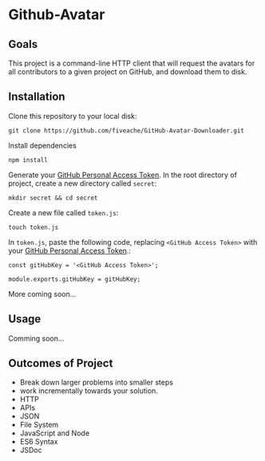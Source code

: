 # Github-Avatar

## Goals
This project is a command-line HTTP client that will request the avatars for all contributors to a given project on GitHub, and download them to disk.

## Installation
Clone this repository to your local disk:
```
git clone https://github.com/fiveache/GitHub-Avatar-Downloader.git
```
Install dependencies
```
npm install
```
Generate your [GitHub Personal Access Token](https://github.com/settings/tokens). In the root directory of project, create a new directory called `secret`:
```
mkdir secret && cd secret
```
Create a new file called `token.js`:
```
touch token.js
```
In `token.js`, paste the following code, replacing `<GitHub Access Token>` with your [GitHub Personal Access Token](https://github.com/settings/tokens).:
```
const gitHubKey = '<GitHub Access Token>';

module.exports.gitHubKey = gitHubKey;
```

More coming soon...

## Usage
Comming soon...

## Outcomes of Project
  * Break down larger problems into smaller steps
  * work incrementally towards your solution.
  * HTTP
  * APIs
  * JSON
  * File System
  * JavaScript and Node
  * ES6 Syntax
  * JSDoc

